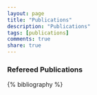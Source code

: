 ```yaml
---
layout: page
title: "Publications"
description: "Publications"
tags: [publications] 
comments: true
share: true
---
```


### Refereed Publications

{% bibliography %}